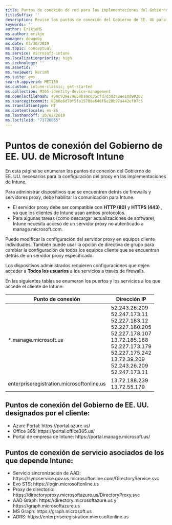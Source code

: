 ```yaml
---
title: Puntos de conexión de red para las implementaciones del Gobierno de EE. UU. - Microsoft Intune
titleSuffix: ''
description: Revise los puntos de conexión del Gobierno de EE. UU para Intune.
keywords: ''
author: ErikjeMS
ms.author: erikje
manager: dougeby
ms.date: 05/30/2019
ms.topic: conceptual
ms.service: microsoft-intune
ms.localizationpriority: high
ms.technology: ''
ms.assetid: ''
ms.reviewer: kerimh
ms.suite: ems
search.appverid: MET150
ms.custom: intune-classic; get-started
ms.collection: M365-identity-device-management
ms.openlocfilehash: 490c939e79659baac655cfd7d3d3a2ee10d98382
ms.sourcegitcommit: 88b6e6d70f5fa15708e640f6e20b97a442ef07c5
ms.translationtype: HT
ms.contentlocale: es-ES
ms.lasthandoff: 10/02/2019
ms.locfileid: "71726055"
---
```

# <a name="us-government-endpoints-for-microsoft-intune"></a>Puntos de conexión del Gobierno de EE. UU. de Microsoft Intune

En esta página se enumeran los puntos de conexión del Gobierno de EE. UU. necesarios para la configuración del proxy en las implementaciones de Intune.

Para administrar dispositivos que se encuentren detrás de firewalls y servidores proxy, debe habilitar la comunicación para Intune.

- El servidor proxy debe ser compatible con **HTTP (80)** y **HTTPS (443)** , ya que los clientes de Intune usan ambos protocolos.
- Para algunas tareas (como descargar actualizaciones de software), Intune necesita acceso de un servidor proxy no autenticado a manage.microsoft.com.

Puede modificar la configuración del servidor proxy en equipos cliente individuales. También puede usar la opción de directiva de grupo para cambiar la configuración de todos los equipos cliente que se encuentran detrás de un servidor proxy especificado.

Los dispositivos administrados requieren configuraciones que dejen acceder a **Todos los usuarios** a los servicios a través de firewalls.

En las siguientes tablas se enumeran los puertos y los servicios a los que accede el cliente de Intune:

|**Punto de conexión**|**Dirección IP**|
|---------------------|-----------|
|*.manage.microsoft.us | 52.243.26.209 <br> 52.247.173.11 <br> 52.227.183.12 <br>52.227.180.205 <br> 52.227.178.107 <br> 13.72.185.168 <br> 52.227.173.179 <br> 52.227.175.242 <br> 13.72.39.209 <br> 52.243.26.209 <br> 52.247.173.11 |
| enterpriseregistration.microsoftonline.us | 13.72.188.239 <br> 13.72.55.179 |

## <a name="us-government-customer-designated-endpoints"></a>Puntos de conexión del Gobierno de EE. UU. designados por el cliente:
- Azure Portal: https:\//portal.azure.us/ 
- Office 365: https:\//portal.office365.us/ 
- Portal de empresa de Intune: https:\//portal.manage.microsoft.us/ 

## <a name="partner-service-endpoints-that-intune-depends-on"></a>Puntos de conexión de servicio asociados de los que depende Intune:
- Servicio sincronización de AAD: https:\//syncservice.gov.us.microsoftonline.com/DirectoryService.svc
- Evo STS: https:\//login.microsoftonline.us
- Proxy de directorio: https:\//directoryproxy.microsoftazure.us/DirectoryProxy.svc
- AAD Graph: https:\//directory.microsoftazure.us y https:\//graph.microsoftazure.us
- MS Graph: https:\//graph.microsoft.us
- ADRS: https:\//enterpriseregistration.microsoftonline.us
